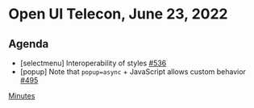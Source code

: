 # Open UI Telecon, June 23, 2022

## Agenda

- [selectmenu] Interoperability of styles [#536](https://github.com/openui/open-ui/issues/536)
- [popup] Note that `popup=async` + JavaScript allows custom behavior [#495](https://github.com/openui/open-ui/issues/495)

[Minutes](https://www.w3.org/2022/06/23-openui-minutes.html)
